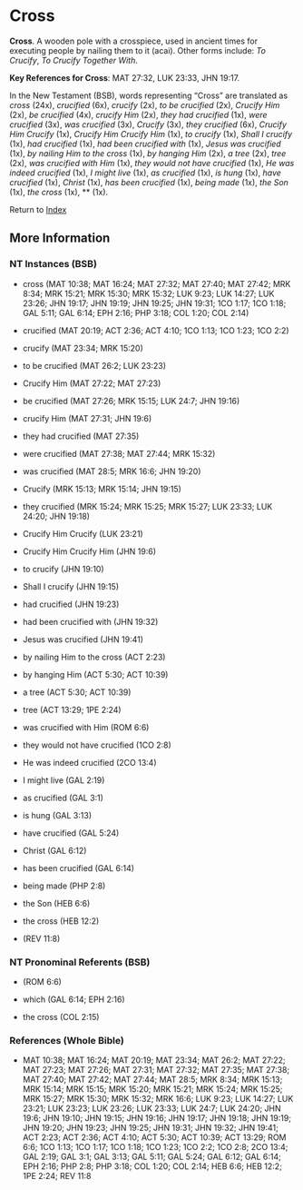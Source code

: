 # Cross
**Cross**. 
A wooden pole with a crosspiece, used in ancient times for executing people by nailing them to it (acai). 
Other forms include: 
*To Crucify*, *To Crucify Together With*. 


**Key References for Cross**: 
MAT 27:32, LUK 23:33, JHN 19:17. 




In the New Testament (BSB), words representing “Cross” are translated as 
*cross* (24x), *crucified* (6x), *crucify* (2x), *to be crucified* (2x), *Crucify Him* (2x), *be crucified* (4x), *crucify Him* (2x), *they had crucified* (1x), *were crucified* (3x), *was crucified* (3x), *Crucify* (3x), *they crucified* (6x), *Crucify Him Crucify* (1x), *Crucify Him Crucify Him* (1x), *to crucify* (1x), *Shall I crucify* (1x), *had crucified* (1x), *had been crucified with* (1x), *Jesus was crucified* (1x), *by nailing Him to the cross* (1x), *by hanging Him* (2x), *a tree* (2x), *tree* (2x), *was crucified with Him* (1x), *they would not have crucified* (1x), *He was indeed crucified* (1x), *I might live* (1x), *as crucified* (1x), *is hung* (1x), *have crucified* (1x), *Christ* (1x), *has been crucified* (1x), *being made* (1x), *the Son* (1x), *the cross* (1x), ** (1x). 


Return to [Index](00-Index.md)

## More Information

### NT Instances (BSB)

* cross (MAT 10:38; MAT 16:24; MAT 27:32; MAT 27:40; MAT 27:42; MRK 8:34; MRK 15:21; MRK 15:30; MRK 15:32; LUK 9:23; LUK 14:27; LUK 23:26; JHN 19:17; JHN 19:19; JHN 19:25; JHN 19:31; 1CO 1:17; 1CO 1:18; GAL 5:11; GAL 6:14; EPH 2:16; PHP 3:18; COL 1:20; COL 2:14)

* crucified (MAT 20:19; ACT 2:36; ACT 4:10; 1CO 1:13; 1CO 1:23; 1CO 2:2)

* crucify (MAT 23:34; MRK 15:20)

* to be crucified (MAT 26:2; LUK 23:23)

* Crucify Him (MAT 27:22; MAT 27:23)

* be crucified (MAT 27:26; MRK 15:15; LUK 24:7; JHN 19:16)

* crucify Him (MAT 27:31; JHN 19:6)

* they had crucified (MAT 27:35)

* were crucified (MAT 27:38; MAT 27:44; MRK 15:32)

* was crucified (MAT 28:5; MRK 16:6; JHN 19:20)

* Crucify (MRK 15:13; MRK 15:14; JHN 19:15)

* they crucified (MRK 15:24; MRK 15:25; MRK 15:27; LUK 23:33; LUK 24:20; JHN 19:18)

* Crucify Him Crucify (LUK 23:21)

* Crucify Him Crucify Him (JHN 19:6)

* to crucify (JHN 19:10)

* Shall I crucify (JHN 19:15)

* had crucified (JHN 19:23)

* had been crucified with (JHN 19:32)

* Jesus was crucified (JHN 19:41)

* by nailing Him to the cross (ACT 2:23)

* by hanging Him (ACT 5:30; ACT 10:39)

* a tree (ACT 5:30; ACT 10:39)

* tree (ACT 13:29; 1PE 2:24)

* was crucified with Him (ROM 6:6)

* they would not have crucified (1CO 2:8)

* He was indeed crucified (2CO 13:4)

* I might live (GAL 2:19)

* as crucified (GAL 3:1)

* is hung (GAL 3:13)

* have crucified (GAL 5:24)

* Christ (GAL 6:12)

* has been crucified (GAL 6:14)

* being made (PHP 2:8)

* the Son (HEB 6:6)

* the cross (HEB 12:2)

*  (REV 11:8)



### NT Pronominal Referents (BSB)

*  (ROM 6:6)

* which (GAL 6:14; EPH 2:16)

* the cross (COL 2:15)



### References (Whole Bible)

* MAT 10:38; MAT 16:24; MAT 20:19; MAT 23:34; MAT 26:2; MAT 27:22; MAT 27:23; MAT 27:26; MAT 27:31; MAT 27:32; MAT 27:35; MAT 27:38; MAT 27:40; MAT 27:42; MAT 27:44; MAT 28:5; MRK 8:34; MRK 15:13; MRK 15:14; MRK 15:15; MRK 15:20; MRK 15:21; MRK 15:24; MRK 15:25; MRK 15:27; MRK 15:30; MRK 15:32; MRK 16:6; LUK 9:23; LUK 14:27; LUK 23:21; LUK 23:23; LUK 23:26; LUK 23:33; LUK 24:7; LUK 24:20; JHN 19:6; JHN 19:10; JHN 19:15; JHN 19:16; JHN 19:17; JHN 19:18; JHN 19:19; JHN 19:20; JHN 19:23; JHN 19:25; JHN 19:31; JHN 19:32; JHN 19:41; ACT 2:23; ACT 2:36; ACT 4:10; ACT 5:30; ACT 10:39; ACT 13:29; ROM 6:6; 1CO 1:13; 1CO 1:17; 1CO 1:18; 1CO 1:23; 1CO 2:2; 1CO 2:8; 2CO 13:4; GAL 2:19; GAL 3:1; GAL 3:13; GAL 5:11; GAL 5:24; GAL 6:12; GAL 6:14; EPH 2:16; PHP 2:8; PHP 3:18; COL 1:20; COL 2:14; HEB 6:6; HEB 12:2; 1PE 2:24; REV 11:8



